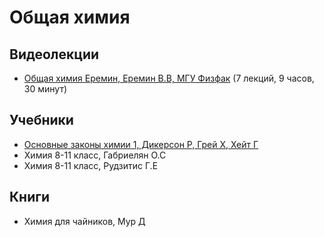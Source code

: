 # Общая химия

## Видеолекции

* [Общая химия Еремин, Еремин В.В, МГУ Физфак](https://teach-in.ru/course/Genchem) (7 лекций, 9 часов, 30 минут)

## Учебники

* [Основные законы химии 1, Дикерсон Р, Грей Х, Хейт Г](https://disk.yandex.ru/i/W792ZyVDZ6MnwA)
* Химия 8-11 класс, Габриелян О.С
* Химия 8-11 класс, Рудзитис Г.Е

## Книги

* Химия для чайников, Мур Д

